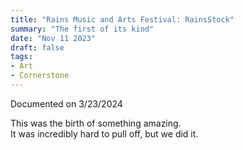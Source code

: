 ```yaml
---
title: "Rains Music and Arts Festival: RainsStock"
summary: "The first of its kind"
date: "Nov 11 2023"
draft: false
tags:
- Art
- Cornerstone
---
```

Documented on 3/23/2024

This was the birth of something amazing.  
It was incredibly hard to pull off, but we did it.  
